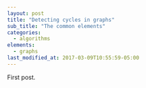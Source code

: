 ```yaml
---
layout: post
title: "Detecting cycles in graphs"
sub_title: "The common elements"
categories:
  - algorithms
elements:
  - graphs
last_modified_at: 2017-03-09T10:55:59-05:00
---
```


First post.
